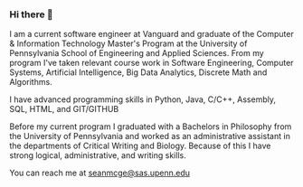 ### Hi there 👋 

I am a current software engineer at Vanguard and graduate of the Computer & Information Technology  Master's Program at the University of Pennsylvania School of Engineering and Applied Sciences. From my program I've taken relevant course work in Software Engineering, Computer Systems, Artificial Intelligence, Big Data Analytics, Discrete Math and Algorithms. 

I have advanced programming skills in Python, Java, C/C++, Assembly, SQL, HTML, and GIT/GITHUB

Before my current program  I graduated with a Bachelors in Philosophy from the University of Pennsylvania and worked as an administrative assistant in the departments of Critical Writing and Biology. Because of this I have strong logical, administrative, and writing skills. 



You can reach me at seanmcge@sas.upenn.edu

<!--
**seanmcgeehan/seanmcgeehan** is a ✨ _special_ ✨ repository because its `README.md` (this file) appears on your GitHub profile.

I'm currently looking for a software engineering position or Data science position. Please reach out if you are looking for candidates like me. 

Here are some ideas to get you started:

- 🔭 I’m currently working on ...
- 🌱 I’m currently learning ...
- 👯 I’m looking to collaborate on ...
- 🤔 I’m looking for help with ...
- 💬 Ask me about ...
- 📫 How to reach me: ...
- 😄 Pronouns: ...
- ⚡ Fun fact: ...
-->
